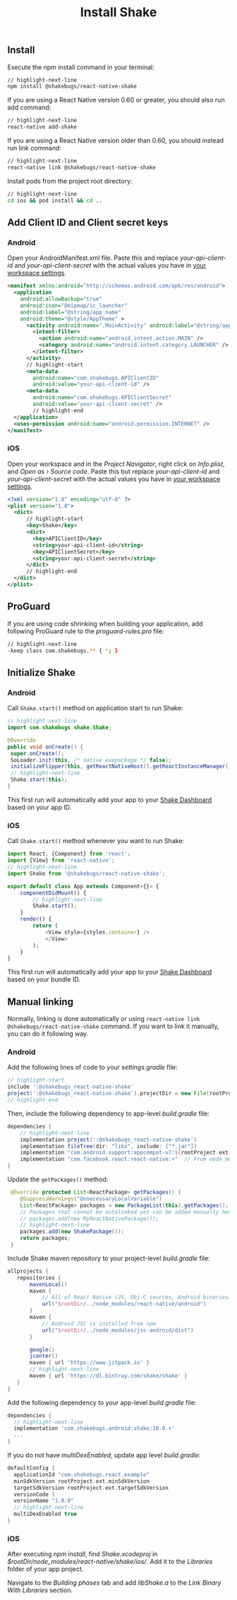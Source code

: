 ﻿---
id: setup
title: Install Shake
---
## Install
Execute the npm install command in your terminal:

```bash title="Terminal"
// highlight-next-line
npm install @shakebugs/react-native-shake
```

If you are using a React Native version 0.60 or greater, you should also run add command:

```bash title="Terminal"
// highlight-next-line
react-native add-shake
```

If you are using a React Native version older than 0.60, you should instead run link command:

```bash title="Terminal"
// highlight-next-line
react-native link @shakebugs/react-native-shake
```

Install pods from the project root directory:

```bash title="Terminal"
// highlight-next-line
cd ios && pod install && cd ..
```

## Add Client ID and Client secret keys

### Android
Open your AndroidManifest.xml file. Paste this and replace *your-api-client-id* and
*your-api-client-secret* with the actual values you have in [your workspace settings](https://app.shakebugs.com/settings/workspace#general).

```xml title="AndroidManifest.xml"
<manifest xmlns:android="http://schemas.android.com/apk/res/android">
  <application
    android:allowBackup="true"
    android:icon="@mipmap/ic_launcher"
    android:label="@string/app_name"
    android:theme="@style/AppTheme" >
      <activity android:name=".MainActivity" android:label="@string/app_name" >
        <intent-filter>
          <action android:name="android.intent.action.MAIN" />
          <category android:name="android.intent.category.LAUNCHER" />
        </intent-filter>
      </activity>
      // highlight-start
      <meta-data                                                             
        android:name="com.shakebugs.APIClientID"
        android:value="your-api-client-id" />
      <meta-data
        android:name="com.shakebugs.APIClientSecret"
        android:value="your-api-client-secret" />
        // highlight-end
  </application>
  <uses-permission android:name="android.permission.INTERNET" />
</manifest>
```

### iOS
Open your workspace and in the *Project Navigator*, right click on *Info.plist*, and *Open as › Source code*.
Paste this but replace *your-api-client-id* and *your-api-client-secret*
with the actual values you have in [your workspace settings](https://app.shakebugs.com/settings/workspace#general).

```xml title="Info.plist"
<?xml version="1.0" encoding="utf-8" ?>
<plist version="1.0">
  <dict>
      // highlight-start
      <key>Shake</key>
      <dict>
        <key>APIClientID</key>
        <string>your-api-client-id</string>
        <key>APIClientSecret</key>
        <string>your-api-client-secret</string>
      </dict>
      // highlight-end
  </dict>
</plist>
```

## ProGuard
If you are using code shrinking when building your application,
add following ProGuard rule to the *proguard-rules.pro* file:
```bash title="proguard-rules.pro"
// highlight-next-line
-keep class com.shakebugs.** { *; }
```

## Initialize Shake

### Android
Call `Shake.start()` method on application start to run Shake:

```java title="MainApplication.java"
// highlight-next-line
import com.shakebugs.shake.Shake;                         

@Override
public void onCreate() {
 super.onCreate();
 SoLoader.init(this, /* native exopackage */ false);
 initializeFlipper(this, getReactNativeHost().getReactInstanceManager());
 // highlight-next-line
 Shake.start(this);
}
```

This first run will automatically add your app to your [Shake Dashboard](https://app.shakebugs.com) based on your app ID.

### iOS
Call `Shake.start()` method whenever you want to run Shake:

```javascript title="App.js"
import React, {Component} from 'react';
import {View} from 'react-native';
// highlight-next-line
import Shake from '@shakebugs/react-native-shake';

export default class App extends Component<{}> {
	componentDidMount() {
        // highlight-next-line
		Shake.start();
	}
    render() {
        return (
            <View style={styles.container} />
            </View>
        );
    }
}
```

This first run will automatically add your app to your [Shake Dashboard](https://app.shakebugs.com) based on your bundle ID.

## Manual linking
Normally, linking is done automatically or using `react-native link @shakebugs/react-native-shake` command.
If you want to link it manually, you can do it following way.

### Android
Add the following lines of code to your *settings.gradle* file:

```groovy title="settings.gradle"
// highlight-start
include ':@shakebugs_react-native-shake'
project(':@shakebugs_react-native-shake').projectDir = new File(rootProject.projectDir, '../node_modules/@shakebugs/react-native-shake/android')
// highlight-end
```

Then, include the following dependency to app-level *build.gradle* file:

```groovy title="app/build.gradle"
dependencies {
    // highlight-next-line
    implementation project(':@shakebugs_react-native-shake')
    implementation fileTree(dir: "libs", include: ["*.jar"])
    implementation "com.android.support:appcompat-v7:${rootProject.ext.supportLibVersion}"
    implementation "com.facebook.react:react-native:+"  // From node_modules
}
```

Update the `getPackages()` method:

```java title="MainApplication.java"
 @Override protected List<ReactPackage> getPackages() {
    @SuppressWarnings("UnnecessaryLocalVariable")
    List<ReactPackage> packages = new PackageList(this).getPackages();
    // Packages that cannot be autolinked yet can be added manually here, for example:
    // packages.add(new MyReactNativePackage());
    // highlight-next-line
    packages.add(new ShakePackage());
    return packages;
 } 
```

Include Shake maven repository to your project-level *build.gradle* file:

```groovy title="build.gradle"
allprojects {
   repositories {
       mavenLocal()
       maven {
           // All of React Native (JS, Obj-C sources, Android binaries) is installed from npm
           url("$rootDir/../node_modules/react-native/android")
       }
       maven {
           // Android JSC is installed from npm
           url("$rootDir/../node_modules/jsc-android/dist")
       }

       google()
       jcenter()
       maven { url 'https://www.jitpack.io' }
       // highlight-next-line
       maven { url 'https://dl.bintray.com/shake/shake' }
   }
}
```

Add the following dependency to your app-level *build.gradle* file:

```groovy title="app/build.gradle"
dependencies {
  // highlight-next-line
  implementation 'com.shakebugs.android:shake:10.0.+'
  ...
}
```

If you do not have *multiDexEnabled*, update app level *build.gradle*:

```groovy title="app/build.gradle"
defaultConfig {
  applicationId "com.shakebugs.react.example"
  minSdkVersion rootProject.ext.minSdkVersion
  targetSdkVersion rootProject.ext.targetSdkVersion
  versionCode 1
  versionName "1.0.0"
  // highlight-next-line
  multiDexEnabled true
}
```

### iOS

After executing *npm install*, find *Shake.xcodeproj* in *$rootDir/node_modules/react-native/shake/ios/*.
Add it to the *Libraries* folder of your app project.

Navigate to the *Building phases* tab and add *libShake.a* to the *Link Binary With Libraries* section.
